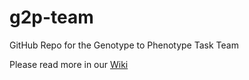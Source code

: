 # g2p-team
GitHub Repo for the Genotype to Phenotype Task Team

Please read more in our [Wiki](https://github.com/ga4gh/g2p-team/wiki)
